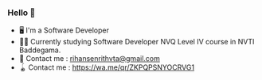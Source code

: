 ### Hello 👋

- 🖥 I'm a Software Developer
- 👨‍🎓 Currently studying Software Developer NVQ Level IV course in NVTI Baddegama.
- 📧 Contact me : rihansenrithvta@gmail.com
- 🪀 Contact me : https://wa.me/qr/ZKPQPSNYOCRVG1


<!--
**SenrithFernando/SenrithFernando** is a ✨ _special_ ✨ repository because its `README.md` (this file) appears on your GitHub profile.

Here are some ideas to get you started:

- 🔭 I’m currently working on ...
- 🌱 I’m currently learning ...
- 👯 I’m looking to collaborate on ...
- 🤔 I’m looking for help with ...
- 💬 Ask me about ...
- 📫 How to reach me: ...
- 😄 Pronouns: ...
- ⚡ Fun fact: ...
-->
